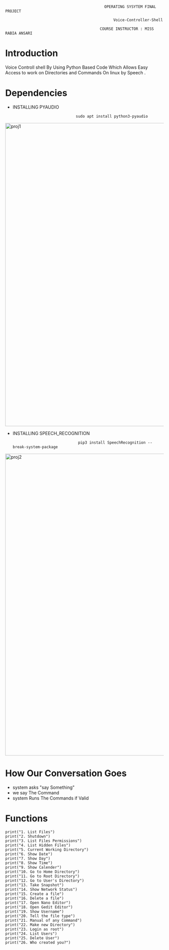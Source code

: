                                                 OPERATING SYSYTEM FINAL PROJECT
                                                                                        
                                                    Voice-Controller-Shell
                                                    
                                              COURSE INSTRUCTOR : MISS RABIA ANSARI  
   
# Introduction

Voice Controll shell By Using Python Based Code Which Allows Easy Access to work on Directories and Commands On linux by Speech .

# Dependencies

- INSTALLING PYAUDIO


                                  sudo apt install python3-pyaudio

<img width="960" alt="proj1" src="https://user-images.githubusercontent.com/110839535/236692044-d7d62474-c251-4888-9b0e-0b64e19236f7.PNG">

- INSTALLING SPEECH_RECOGNITION


                                   pip3 install SpeechRecognition --break-system-package

<img width="956" alt="proj2" src="https://user-images.githubusercontent.com/110839535/236692106-fc6a8eb8-b130-447c-8176-323b847d059b.PNG">

# How Our Conversation Goes

- system asks "say Something"
- we say The Command
- system Runs The Commands if Valid

# Functions

    print("1. List Files")
    print("2. Shutdown")
    print("3. List Files Permissions")
    print("4. List Hidden Files")
    print("5. Current Working Directory")
    print("6. Show Date")
    print("7. Show Day")
    print("8. Show Time")
    print("9. Show Calender")
    print("10. Go to Home Directory")
    print("11. Go to Root Directory")
    print("12. Go to User's Directory")
    print("13. Take Snapshot")
    print("14. Show Network Status")
    print("15. Create a file")
    print("16. Delete a file")
    print("17. Open Nano Editor")
    print("18. Open Gedit Editor")
    print("19. Show Username")
    print("20. Tell the file type")
    print("21. Manual of any Command")
    print("22. Make new Directory")
    print("23. Login as root")
    print("24. List Users")
    print("25. Delete User")
    print("26. Who created you?")

   


